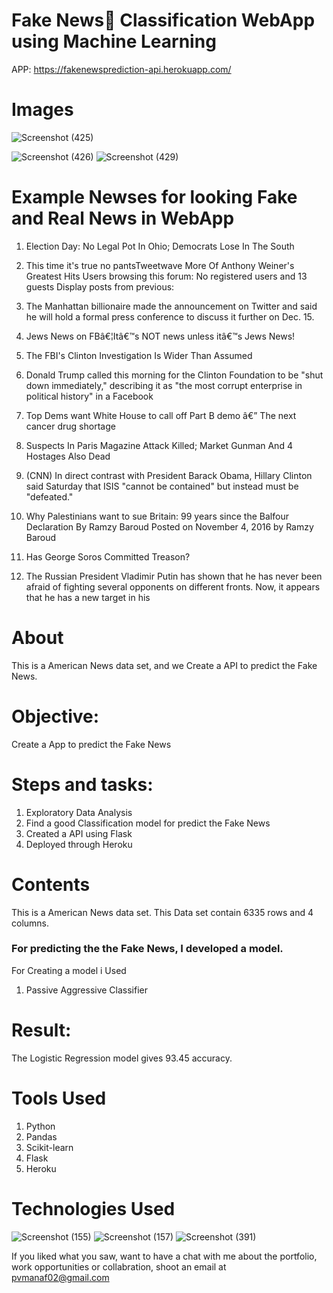 # Fake News📰 Classification WebApp using Machine Learning

APP: https://fakenewsprediction-api.herokuapp.com/

# Images
 ![Screenshot (425)](https://user-images.githubusercontent.com/84491967/151144968-40fc4c3c-000a-458f-afe3-7043422081bd.png)
 
 
![Screenshot (426)](https://user-images.githubusercontent.com/84491967/151145266-b91d3a25-5e29-4bed-8338-0b227f58a5f6.png)
![Screenshot (429)](https://user-images.githubusercontent.com/84491967/151145872-9a39a1d5-f713-4e15-9c6a-ef179b58afa6.png)

# Example Newses for looking Fake and Real News in WebApp

1. Election Day: No Legal Pot In Ohio; Democrats Lose In The South


2. This time it's true no pantsTweetwave More Of Anthony Weiner's Greatest Hits Users browsing this forum: No registered users and 13 guests Display posts from previous: 

3. The Manhattan billionaire made the announcement on Twitter and said he will hold a formal press conference to discuss it further on Dec. 15.

4. Jews News on FBâ€¦Itâ€™s NOT news unless itâ€™s Jews News!

5. The FBI's Clinton Investigation Is Wider Than Assumed 

6. Donald Trump called this morning for the Clinton Foundation to be "shut down immediately," describing it as "the most corrupt enterprise in political history" in a Facebook 

7. Top Dems want White House to call off Part B demo â€” The next cancer drug shortage

8. Suspects In Paris Magazine Attack Killed; Market Gunman And 4 Hostages Also Dead

9. (CNN) In direct contrast with President Barack Obama, Hillary Clinton said Saturday that ISIS "cannot be contained" but instead must be "defeated."

10. Why Palestinians want to sue Britain: 99 years since the Balfour Declaration By Ramzy Baroud Posted on November 4, 2016 by Ramzy Baroud 

11. Has George Soros Committed Treason?

12. The Russian President Vladimir Putin has shown that he has never been afraid of fighting several opponents on different fronts. Now, it appears that he has a new target in his 


# About

This is a American News data set, and we Create a API to predict the Fake News.

# Objective: 
Create a App  to predict the Fake News
# Steps and tasks:
1. Exploratory Data Analysis
2. Find a good Classification model for predict the Fake News
3. Created a API using Flask
4.  Deployed through Heroku

# Contents
This is a American News data set. This Data set contain 6335 rows and 4 columns.

### For predicting the the Fake News, I developed a model.

For Creating a model i Used
1) Passive Aggressive Classifier

 
# Result:
The Logistic Regression model gives 93.45 accuracy.

# Tools Used

1) Python
2) Pandas
3) Scikit-learn
4) Flask
5) Heroku





# Technologies Used
![Screenshot (155)](https://user-images.githubusercontent.com/84491967/139635128-5ac86cca-3de3-483e-9ba2-d0de52da5e49.png)
![Screenshot (157)](https://user-images.githubusercontent.com/84491967/140642806-d77b4a89-7c81-4fd7-83da-2c1f694212f6.png)
![Screenshot (391)](https://user-images.githubusercontent.com/84491967/146012677-6c652709-d2cc-4b43-b349-4312317757f7.png)


If you liked what you saw, want to have a chat with me about the portfolio, work opportunities or collabration, shoot an email at pvmanaf02@gmail.com



